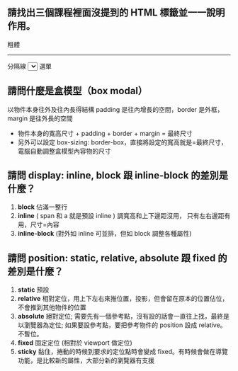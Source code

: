 ## 請找出三個課程裡面沒提到的 HTML 標籤並一一說明作用。
<b></b> 粗體
<hr/> 分隔線
<select></select> 選單

## 請問什麼是盒模型（box modal）
以物件本身往外及往內長得結構
padding 是往內增長的空間，border 是外框，margin 是往外長的空間

* 物件本身的寬高尺寸 + padding + border + margin = 最終尺寸
* 另外可以設定 box-sizing: border-box，直接將設定的寬高就是=最終尺寸，電腦自動調整盒模型內容物的尺寸


## 請問 display: inline, block 跟 inline-block 的差別是什麼？

1. **block** 佔滿一整行
2. **inline** ( span 和 a 就是預設 inline ) 調寬高和上下邊距沒用， 只有左右邊距有用，尺寸=內容
3. **inline-block** (對外如 inline 可並排，但如 block 調整各種屬性)

## 請問 position: static, relative, absolute 跟 fixed 的差別是什麼？

1. **static** 預設
2. **relative** 相對定位，用上下左右來推位置，投影，但會留在原本的位置佔位，不會推到其他物件的位置
3. **absolute** 絕對定位; 需要先有一個參考點，沒有設的話會一直往上找，最終是以瀏覽器為定位; 如果要設參考點，要把參考物件的 position 設成 relative。不暫位。
4. **fixed**  固定定位 (相對於 viewport 做定位)
5. **sticky** 黏住，捲動的時候到要求的定位點時會變成 fixed。有時候會做在導覽功能，是比較新的屬性，大部分新的瀏覽器有支援